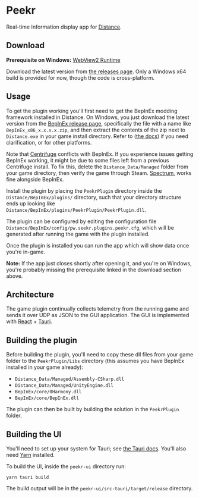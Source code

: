 # Peekr

Real-time Information display app for [Distance](http://survivethedistance.com/).

## Download

**Prerequisite on Windows:** [WebView2 Runtime](https://go.microsoft.com/fwlink/p/?LinkId=2124703)

Download the latest version from [the releases page](https://github.com/Seeker14491/Peekr/releases). Only a Windows x64 build is provided for now, though the code is cross-platform.

## Usage

To get the plugin working you'll first need to get the BepInEx modding framework installed in Distance. On Windows, you just download the latest version from the [BepInEx release page](https://github.com/BepInEx/BepInEx/releases), specifically the file with a name like `BepInEx_x86_x.x.x.x.zip`, and then extract the contents of the zip next to `Distance.exe` in your game install directory. Refer to ([the docs](https://docs.bepinex.dev/master/articles/user_guide/installation/index.html)) if you need clarification, or for other platforms.

Note that [Centrifuge](https://github.com/Ciastex/Centrifuge) conflicts with BepInEx. If you experience issues getting BepInEx working, it might be due to some files left from a previous Centrifuge install. To fix this, delete the `Distance_Data/Managed` folder from your game directory, then verify the game through Steam. [Spectrum](https://github.com/Ciastex/Spectrum), works fine alongside BepInEx.

Install the plugin by placing the `PeekrPlugin` directory inside the `Distance/BepInEx/plugins/` directory, such that your directory structure ends up looking like `Distance/BepInEx/plugins/PeekrPlugin/PeekrPlugin.dll`.

The plugin can be configured by editing the configuration file `Distance/BepInEx/config/pw.seekr.plugins.peekr.cfg`, which will be generated after running the game with the plugin installed.

Once the plugin is installed you can run the app which will show data once you're in-game.

**Note:** If the app just closes shortly after opening it, and you're on Windows, you're probably missing the prerequisite linked in the download section above.

## Architecture

The game plugin continually collects telemetry from the running game and sends it over UDP as JSON to the GUI application. The GUI is implemented with [React](https://reactjs.org/) + [Tauri](https://tauri.studio/).

## Building the plugin

Before building the plugin, you'll need to copy these dll files from your game folder to the `PeekrPlugin/Libs` directory (this assumes you have BepInEx installed in your game already):

- `Distance_Data/Managed/Assembly-CSharp.dll`
- `Distance_Data/Managed/UnityEngine.dll`
- `BepInEx/core/0Harmony.dll`
- `BepInEx/core/BepInEx.dll`

The plugin can then be built by building the solution in the `PeekrPlugin` folder.

## Building the UI

You'll need to set up your system for Tauri; see [the Tauri docs](https://tauri.studio/en/docs/getting-started/intro). You'll also need [Yarn](https://yarnpkg.com/) installed.

To build the UI, inside the `peekr-ui` directory run:

```
yarn tauri build
```

The build output will be in the `peekr-ui/src-tauri/target/release` directory.
